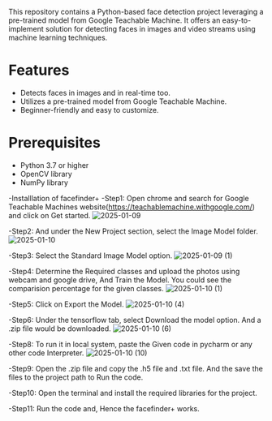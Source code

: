 This repository contains a Python-based face detection project leveraging a pre-trained model from Google Teachable Machine. It offers an easy-to-implement solution for detecting faces in images and video streams using machine learning techniques.

# Features
- Detects faces in images and in real-time too.
- Utilizes a pre-trained model from Google Teachable Machine.
- Beginner-friendly and easy to customize.

# Prerequisites
- Python 3.7 or higher
- OpenCV library
- NumPy library

-Installlation of facefinder+ 
-Step1: Open chrome and search for Google Teachable Machines website(https://teachablemachine.withgoogle.com/) and click on Get started. 
![2025-01-09](https://github.com/user-attachments/assets/a47946d7-b21a-4719-a0a2-58767be39888)

-Step2: And under the New Project section, select the Image Model folder.
![2025-01-10](https://github.com/user-attachments/assets/cb2c3ee2-b959-4149-b727-b88df79302c7)

-Step3: Select the Standard Image Model option.
![2025-01-09 (1)](https://github.com/user-attachments/assets/a43bc4bd-02d6-4266-ba97-3f65329c9fde)

-Step4: Determine the Required classes and upload the photos using webcam and google drive, And Train the Model. You could see the comparision percentage for the given classes.
![2025-01-10 (1)](https://github.com/user-attachments/assets/c1dd753c-cce3-497c-8c26-bb44d02b5750)

-Step5: Click on Export the Model.
![2025-01-10 (4)](https://github.com/user-attachments/assets/8f025611-6f8c-4228-9557-7c971ac79f90)

-Step6: Under the tensorflow tab, select Download the model option. And a .zip file would be downloaded. 
![2025-01-10 (6)](https://github.com/user-attachments/assets/c3da9765-1744-4e80-b75b-c9291de9ed6f)

-Step8: To run it in local system, paste the Given code in pycharm or any other code Interpreter.
![2025-01-10 (10)](https://github.com/user-attachments/assets/9e78cf89-5b15-4c65-bf54-3ab234e459f5)


-Step9: Open the .zip file and copy the .h5 file and .txt file. And the save the files to the project path to Run the code.

-Step10: Open the terminal and install the required libraries for the project.

-Step11: Run the code and, Hence the facefinder+ works.

